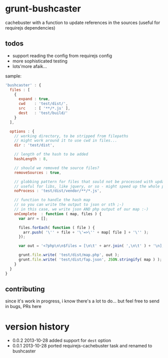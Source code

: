 grunt-bushcaster
===========================
cachebuster with a function to update references in the sources
(useful for requirejs dependencies)

todos
-----
- support reading the config from requirejs config
- more sophisticated testing
- lots'more afaik...

sample:

```js
'bushcaster' : {
  files : [
    {
      expand : true,
      cwd    : 'test/dist/',
      src    : [ '**/*.js' ],
      dest   : 'test/build/'
    }
  ],

  options : {
    // working directory, to be stripped from filepaths
    // might work around it to use cwd in files...
    dir : 'test/dist',

    // length of the hash to be added
    hashLength : 8,

    // should we removed the source files?
    removeSources : true,

    // globbing pattern for files that sould not be processed with updated references
    // useful for libs, like jquery, or so - might speed up the whole process a bit
    noProcess : 'test/dist/vendor/**/*.js',

    // function to handle the hash map
    // so you can write the output to json or sth ;-)
    // in this case, we write json AND php output of our map :-)
    onComplete  : function ( map, files ) {
      var arr = [];

      files.forEach( function ( file ) {
        arr.push( '\'' + file + '\'=>\'' + map[ file ] + '\'' );
      });

      var out = '<?php\n\n$files = [\n\t' + arr.join( ',\n\t' ) + '\n];\n';

      grunt.file.write( 'test/dist/map.php', out );
      grunt.file.write( 'test/dist/fap.json', JSON.stringify( map ) );
    }
  }
}
```

contributing
------------
since it's work in progress, i know there's a lot to do... but feel free to send in bugs, PRs here

version history
===============
* 0.0.2 2013-10-28 added support for `dest` option
* 0.0.1 2013-10-28 ported requirejs-cachebuster task and renamed to bushcaster
